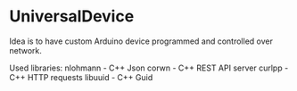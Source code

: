 # UniversalDevice

Idea is to have custom Arduino device programmed and controlled over network.

Used libraries:
nlohmann - C++ Json
corwn - C++ REST API server
curlpp - C++ HTTP requests
libuuid - C++ Guid

